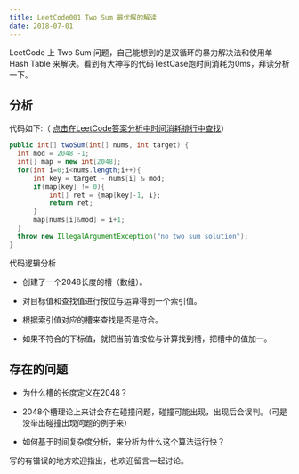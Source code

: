 ```yaml
---
title: LeetCode001 Two Sum 最优解的解读
date: 2018-07-01
---
```


LeetCode 上 Two Sum 问题，自己能想到的是双循环的暴力解决法和使用单 Hash Table 来解决。看到有大神写的代码TestCase跑时间消耗为0ms，拜读分析一下。

## 分析

代码如下:（ [点击在LeetCode答案分析中时间消耗排行中查找](https://leetcode.com/problems/two-sum/)）

```java
public int[] twoSum(int[] nums, int target) {
  int mod = 2048 -1;
  int[] map = new int[2048];
  for(int i=0;i<nums.length;i++){
      int key = target - nums[i] & mod;
      if(map[key] != 0){
          int[] ret = {map[key]-1, i};
          return ret;
      }
      map[nums[i]&mod] = i+1;
  }
  throw new IllegalArgumentException("no two sum solution");
}
```

代码逻辑分析

- 创建了一个2048长度的槽（数组）。

- 对目标值和查找值进行按位与运算得到一个索引值。

- 根据索引值对应的槽来查找是否是符合。

- 如果不符合的下标值，就把当前值按位与计算找到槽，把槽中的值加一。

## 存在的问题

- 为什么槽的长度定义在2048？

- 2048个槽理论上来讲会存在碰撞问题，碰撞可能出现，出现后会误判。（可是没举出碰撞出现问题的例子来）

- 如何基于时间复杂度分析，来分析为什么这个算法运行快？

写的有错误的地方欢迎指出，也欢迎留言一起讨论。
